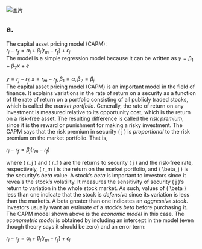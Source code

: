 ![圖片](https://github.com/user-attachments/assets/1bfc746b-97d6-462d-be3c-16f9b5e92f57)

## a.
The capital asset pricing model (CAPM):\
$r_j - r_f = \alpha_j + \beta_j (r_m - r_f) + \epsilon_j$
\
The model is a simple regression model because it can be written as $y = \beta_1 + \beta_2 x +e$

$y = r_j - r_f , x = r_m - r_f , \beta_1 = \alpha ,\beta_2 = \beta_j$
\
The capital asset pricing model (CAPM) is an important model in the field of finance. It explains variations in the rate of return on a security as a function of the rate of return on a portfolio consisting of all publicly traded stocks, which is called the *market portfolio*. Generally, the rate of return on any investment is measured relative to its opportunity cost, which is the return on a risk-free asset. The resulting difference is called the *risk premium*, since it is the reward or punishment for making a risky investment. The CAPM says that the risk premium in security \( j \) is *proportional* to the risk premium on the market portfolio. That is,

$r_j - r_f = \beta_j (r_m - r_f)$

where \( r_j \) and \( r_f \) are the returns to security \( j \) and the risk-free rate, respectively, \( r_m \) is the return on the market portfolio, and \( \beta_j \) is the security’s *beta* value. A stock’s *beta* is important to investors since it reveals the stock’s volatility. It measures the sensitivity of security \( j \)’s return to variation in the whole stock market. As such, values of \( \beta \) less than one indicate that the stock is *defensive* since its variation is less than the market’s. A beta greater than one indicates an *aggressive stock*. Investors usually want an estimate of a stock’s *beta* before purchasing it. The CAPM model shown above is the *economic model* in this case. The *econometric model* is obtained by including an intercept in the model (even though theory says it should be zero) and an error term:

$r_j - r_f = \alpha_j + \beta_j (r_m - r_f) + \epsilon_j$

